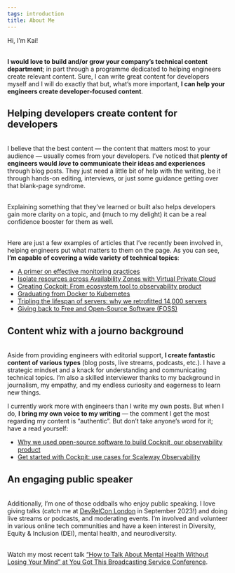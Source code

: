 ```yaml
---
tags: introduction
title: About Me
---
```


Hi, I’m Kai!

<br>**I would love to build and/or grow your company’s technical content department**; in part through a programme dedicated to helping engineers create relevant content. Sure, I can write great content for developers myself and I will do exactly that but, what’s more important, **I can help your engineers create developer-focused content**.
## Helping developers create content for developers
<br>I believe that the best content — the content that matters most to your audience — usually comes from your developers. I’ve noticed that **plenty of engineers would *love* to communicate their ideas and experiences** through blog posts. They just need a little bit of help with the writing, be it through hands-on editing, interviews, or just some guidance getting over that blank-page syndrome. 

<br>Explaining something that they’ve learned or built also helps developers gain more clarity on a topic, and (much to my delight) it can be a real confidence booster for them as well.

<br>Here are just a few examples of articles that I’ve recently been involved in, helping engineers put what matters to them on the page. As you can see, **I’m capable of covering a wide variety of technical topics**:
* [A primer on effective monitoring practices](https://www.scaleway.com/en/blog/effective-monitoring-practices/)
* [Isolate resources across Availability Zones with Virtual Private Cloud](https://www.scaleway.com/en/blog/virtual-private-cloud-public-beta/)
* [Creating Cockpit: From ecosystem tool to observability product](https://www.scaleway.com/en/blog/cockpit-observability-tool-product/)
* [Graduating from Docker to Kubernetes](https://www.scaleway.com/en/blog/from-docker-to-kubernetes/)
* [Tripling the lifespan of servers: why we retrofitted 14,000 servers](https://www.scaleway.com/en/blog/the-transformers-project/)
* [Giving back to Free and Open-Source Software (FOSS)](https://www.scaleway.com/en/blog/foss-giving-back/)
## Content whiz with a journo background
<br> Aside from providing engineers with editorial support, **I create fantastic content of various types** (blog posts, live streams, podcasts, etc.). I have a strategic mindset and a knack for understanding and communicating technical topics. I’m also a skilled interviewer thanks to my background in journalism, my empathy, and my endless curiosity and eagerness to learn new things.

I currently work more with engineers than I write my own posts. But when I do, **I bring my own voice to my writing** — the comment I get the most regarding my content is “authentic”. But don’t take anyone’s word for it; have a read yourself:
* [Why we used open-source software to build Cockpit, our observability product](https://www.scaleway.com/en/blog/cockpit-scaleway-observability-product/)
* [Get started with Cockpit: use cases for Scaleway Observability](https://www.scaleway.com/en/blog/cockpit-observability-use-cases/)
## An engaging public speaker
<br>Additionally, I’m one of those oddballs who enjoy public speaking. I love giving talks (catch me at [DevRelCon London](https://london-2023.devrelcon.dev/speaker/kai-katschthaler/) in September 2023!) and doing live streams or podcasts, and moderating events. I’m involved and volunteer in various online tech communities and have a keen interest in Diversity, Equity & Inclusion (DEI), mental health, and neurodiversity.

<br>Watch my most recent talk [“How to Talk About Mental Health Without Losing Your Mind” at You Got This Broadcasting Service Conference](https://yougotthis.io/library/talk-about-mental-health-combat-stigma).